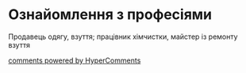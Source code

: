 <div id="hypercomments_widget" class="js-hypercomments-widget invisible"></div>

# Ознайомлення з професіями

Продавець одягу, взуття; працівник хімчистки, майстер із ремонту взуття

<div class="js-hypercomments-container">
<a href="http://hypercomments.com" class="hc-link" title="comments widget">comments powered by HyperComments</a>
</div>